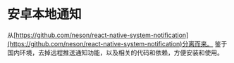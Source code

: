 # 安卓本地通知
从[https://github.com/neson/react-native-system-notification](https://github.com/neson/react-native-system-notification)分离而来。
鉴于国内环境，去掉远程推送通知功能，以及相关的代码和依赖，方便安装和使用。